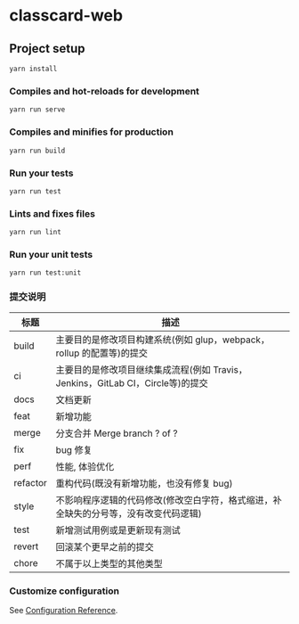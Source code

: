 # classcard-web

## Project setup
```
yarn install
```

### Compiles and hot-reloads for development
```
yarn run serve
```

### Compiles and minifies for production
```
yarn run build
```

### Run your tests
```
yarn run test
```

### Lints and fixes files
```
yarn run lint
```

### Run your unit tests
```
yarn run test:unit
```

### 提交说明

  标题  | 描述
--- | ---
build  | 主要目的是修改项目构建系统(例如 glup，webpack，rollup 的配置等)的提交
ci     | 主要目的是修改项目继续集成流程(例如 Travis，Jenkins，GitLab CI，Circle等)的提交
docs   | 文档更新
feat   | 新增功能
merge  | 分支合并 Merge branch ? of ?
fix    | bug 修复
perf   | 性能, 体验优化
refactor | 重构代码(既没有新增功能，也没有修复 bug)
style  | 不影响程序逻辑的代码修改(修改空白字符，格式缩进，补全缺失的分号等，没有改变代码逻辑)
test   | 新增测试用例或是更新现有测试
revert | 回滚某个更早之前的提交
chore  |不属于以上类型的其他类型

### Customize configuration
See [Configuration Reference](https://cli.vuejs.org/config/).

